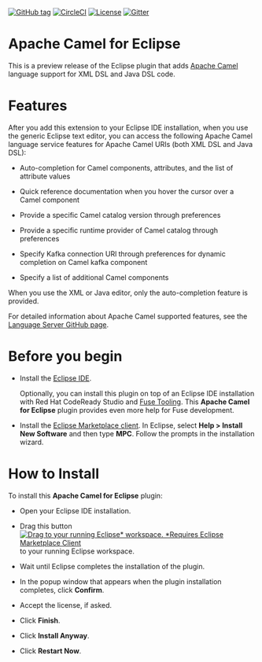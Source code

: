 [![GitHub tag](https://img.shields.io/github/tag/camel-tooling/camel-lsp-client-eclipse.svg?style=plastic)]()
[![CircleCI](https://circleci.com/gh/camel-tooling/camel-lsp-client-eclipse.svg?style=shield)](https://circleci.com/gh/camel-tooling/camel-lsp-client-eclipse)
[![License](https://img.shields.io/badge/license-Apache%202-blue.svg)]()
[![Gitter](https://img.shields.io/gitter/room/camel-tooling/Lobby.js.svg)](https://gitter.im/camel-tooling/Lobby)

# Apache Camel for Eclipse

This is a preview release of the Eclipse plugin that adds [Apache Camel](http://camel.apache.org/) language support for XML DSL and Java DSL code.
  
# Features

After you add this extension to your Eclipse IDE installation, when you use the generic Eclipse text editor, you can access the following Apache Camel language service features for Apache Camel URIs (both XML DSL and Java DSL):

   * Auto-completion for Camel components, attributes, and the list of attribute values
  
   * Quick reference documentation when you hover the cursor over a Camel component

   * Provide a specific Camel catalog version through preferences
  
   * Provide a specific runtime provider of Camel catalog through preferences
   
   * Specify Kafka connection URl through preferences for dynamic completion on Camel kafka component

  * Specify a list of additional Camel components
   
When you use the XML or Java editor, only the auto-completion feature is provided.

For detailed information about Apache Camel supported features, see the [Language Server GitHub page](https://github.com/camel-tooling/camel-language-server#features).

# Before you begin

* Install the [Eclipse IDE](https://www.eclipse.org/ide/).

  Optionally, you can install this plugin on top of an Eclipse IDE installation with Red Hat CodeReady Studio and [Fuse Tooling](https://tools.jboss.org/features/fusetools.html). This **Apache Camel for Eclipse** plugin provides even more help for Fuse development.

* Install the [Eclipse Marketplace client](https://www.eclipse.org/mpc/). In Eclipse, select **Help > Install New Software** and then type **MPC**. Follow the prompts in the installation wizard.

# How to Install

To install this **Apache Camel for Eclipse** plugin: 

* Open your Eclipse IDE installation.
* Drag this button [![Drag to your running Eclipse* workspace. *Requires Eclipse Marketplace Client](https://marketplace.eclipse.org/sites/all/themes/solstice/public/images/marketplace/btn-install.png)](http://marketplace.eclipse.org/marketplace-client-intro?mpc_install=4038733 "Drag to your running Eclipse* workspace. *Requires Eclipse Marketplace Client") to your running Eclipse workspace.

* Wait until Eclipse completes the installation of the plugin.

* In the popup window that appears when the plugin installation completes, click **Confirm**.
* Accept the license, if asked.
* Click **Finish**.
* Click **Install Anyway**.
* Click **Restart Now**.


